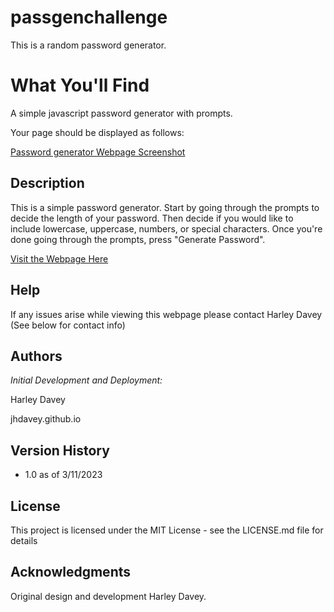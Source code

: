 # passgenchallenge

This is a random password generator. 

# What You'll Find

A simple javascript password generator with prompts.

Your page should be displayed as follows:

[Password generator Webpage Screenshot](/passgenscreenshot.png)
## Description

This is a simple password generator. Start by going through the prompts to decide the length of your password. Then decide if you would like to include lowercase, uppercase, numbers, or special characters. Once you're done going through the prompts, press "Generate Password".

[Visit the Webpage Here](http://jhdavey.github.io/passgenchallenge)

## Help

If any issues arise while viewing this webpage please contact Harley Davey (See below for contact info)

## Authors

*Initial Development and Deployment:*

Harley Davey

jhdavey.github.io

## Version History
* 1.0 as of 3/11/2023

## License

This project is licensed under the MIT License - see the LICENSE.md file for details

## Acknowledgments

Original design and development Harley Davey.
